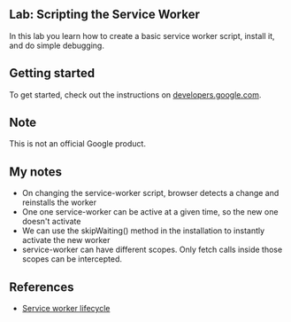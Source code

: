## Lab: Scripting the Service Worker

In this lab you learn how to create a basic service worker script, install it, and do simple debugging.

## Getting started

To get started, check out the instructions on [developers.google.com](https://developers.google.com/web/ilt/pwa/lab-scripting-the-service-worker).

## Note

This is not an official Google product.

## My notes

- On changing the service-worker script, browser detects a change and reinstalls the worker
- One one service-worker can be active at a given time, so the new one doesn't activate
- We can use the skipWaiting() method in the installation to instantly activate the new worker
- service-worker can have different scopes. Only fetch calls inside those scopes can be intercepted.


## References
- [Service worker lifecycle](https://developers.google.com/web/fundamentals/primers/service-workers/lifecycle)